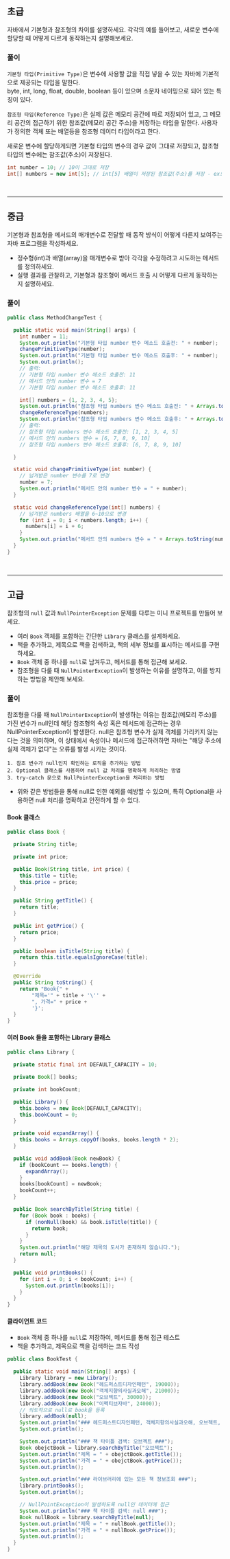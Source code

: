 ## 초급

자바에서 기본형과 참조형의 차이를 설명하세요. 각각의 예를 들어보고, 새로운 변수에 할당할 때 어떻게 다르게 동작하는지 설명해보세요.

### 풀이
`기본형 타입(Primitive Type)`은 변수에 사용할 값을 직접 넣을 수 있는 자바에 기본적으로 제공되는 타입을 말한다.<br>
byte, int, long, float, double, boolean 등이 있으며 소문자 네이밍으로 되어 있는 특징이 있다.

`참조형 타입(Reference Type)`은 실제 값은 메모리 공간에 따로 저장되어 있고,
그 메모리 공간의 접근하기 위한 참조값(메모리 공간 주소)을 저장하는 타입을 말한다.
사용자가 정의한 객체 또는 배열등을 참조형 데이터 타입이라고 한다.

새로운 변수에 할당하게되면 기본형 타입의 변수의 경우 값이 그대로 저장되고, 참조형 타입의 변수에는 참조값(주소)이 저장된다.
```java
int number = 10; // 10이 그대로 저장
int[] numbers = new int[5]; // int[5] 배열이 저장된 참조값(주소)를 저장 - ex: 0x001
```

<br>

----

## 중급

기본형과 참조형을 메서드의 매개변수로 전달할 때 동작 방식이 어떻게 다른지 보여주는 자바 프로그램을 작성하세요.
- 정수형(int)과 배열(array)을 매개변수로 받아 각각을 수정하려고 시도하는 메서드를 정의하세요.
- 실행 결과를 관찰하고, 기본형과 참조형이 메서드 호출 시 어떻게 다르게 동작하는지 설명하세요.

### 풀이
```java
public class MethodChangeTest {

  public static void main(String[] args) {
    int number = 11;
    System.out.println("기본형 타입 number 변수 메소드 호출전: " + number);
    changePrimitiveType(number);
    System.out.println("기본형 타입 number 변수 메소드 호출후: " + number);
    System.out.println();
    // 출력:
    // 기본형 타입 number 변수 메소드 호출전: 11
    // 메서드 안의 number 변수 = 7
    // 기본형 타입 number 변수 메소드 호출후: 11

    int[] numbers = {1, 2, 3, 4, 5};
    System.out.println("참조형 타입 numbers 변수 메소드 호출전: " + Arrays.toString(numbers));
    changeReferenceType(numbers);
    System.out.println("참조형 타입 numbers 변수 메소드 호출후: " + Arrays.toString(numbers));
    // 출력:
    // 참조형 타입 numbers 변수 메소드 호출전: [1, 2, 3, 4, 5]
    // 메서드 안의 numbers 변수 = [6, 7, 8, 9, 10]
    // 참조형 타입 numbers 변수 메소드 호출후: [6, 7, 8, 9, 10]

  }

  static void changePrimitiveType(int number) {
    // 넘겨받은 number 변수를 7로 변경
    number = 7;
    System.out.println("메서드 안의 number 변수 = " + number);
  }

  static void changeReferenceType(int[] numbers) {
    // 넘겨받은 numbers 배열을 6~10으로 변경
    for (int i = 0; i < numbers.length; i++) {
      numbers[i] = i + 6;
    }
    System.out.println("메서드 안의 numbers 변수 = " + Arrays.toString(numbers));
  }
}
```

<br>

----

## 고급

참조형의 `null` 값과 `NullPointerException` 문제를 다루는 미니 프로젝트를 만들어 보세요.
- 여러 `Book` 객체를 포함하는 간단한 `Library` 클래스를 설계하세요.
- 책을 추가하고, 제목으로 책을 검색하고, 책의 세부 정보를 표시하는 메서드를 구현하세요.
- `Book` 객체 중 하나를 `null`로 남겨두고, 메서드를 통해 접근해 보세요.
- 참조형을 다룰 때 `NullPointerException`이 발생하는 이유를 설명하고, 이를 방지하는 방법을 제안해 보세요.

### 풀이
참조형을 다룰 때 `NullPointerException`이 발생하는 이유는 참조값(메모리 주소)를 가진 변수가 null인데 해당 참조형의 속성 혹은 메서드에 접근하는 경우 NullPointerException이 발생한다.
null은 참조형 변수가 실제 객체를 가리키지 않는다는 것을 의미하며, 이 상태에서 속성이나 메서드에 접근하려하면 자바는 "해당 주소에 실제 객체가 없다"는 오류를 발생 시키는 것이다.

```
1. 참조 변수가 null인지 확인하는 로직을 추가하는 방법
2. Optional 클래스를 사용하여 null 값 처리를 명확하게 처리하는 방법
3. try-catch 문으로 NullPointerException을 처리하는 방법
```

- 위와 같은 방법들을 통해 null로 인한 예외를 예방할 수 있으며, 특히 Optional을 사용하면 null 처리를 명확하고 안전하게 할 수 있다.

#### Book 클래스
```java
public class Book {

  private String title;

  private int price;

  public Book(String title, int price) {
    this.title = title;
    this.price = price;
  }

  public String getTitle() {
    return title;
  }

  public int getPrice() {
    return price;
  }

  public boolean isTitle(String title) {
    return this.title.equalsIgnoreCase(title);
  }

  @Override
  public String toString() {
    return "Book{" +
        "제목='" + title + '\'' +
        ", 가격=" + price +
        '}';
  }
}
```

#### 여러 Book 들을 포함하는 Library 클래스
```java
public class Library {

  private static final int DEFAULT_CAPACITY = 10;

  private Book[] books;

  private int bookCount;

  public Library() {
    this.books = new Book[DEFAULT_CAPACITY];
    this.bookCount = 0;
  }

  private void expandArray() {
    this.books = Arrays.copyOf(books, books.length * 2);
  }

  public void addBook(Book newBook) {
    if (bookCount == books.length) {
      expandArray();
    }
    books[bookCount] = newBook;
    bookCount++;
  }

  public Book searchByTitle(String title) {
    for (Book book : books) {
      if (nonNull(book) && book.isTitle(title)) {
        return book;
      }
    }
    System.out.println("해당 제목의 도서가 존재하지 않습니다.");
    return null;
  }

  public void printBooks() {
    for (int i = 0; i < bookCount; i++) {
      System.out.println(books[i]);
    }
  }
}
```

#### 클라이언트 코드
- `Book` 객체 중 하나를 `null`로 저장하여, 메서드를 통해 접근 테스트
-  책을 추가하고, 제목으로 책을 검색하는 코드 작성
```java
public class BookTest {

  public static void main(String[] args) {
    Library library = new Library();
    library.addBook(new Book("헤드퍼스트디자인패턴", 19000));
    library.addBook(new Book("객체지향의사실과오해", 21000));
    library.addBook(new Book("오브젝트", 30000));
    library.addBook(new Book("이펙티브자바", 24000));
    // 의도적으로 null로 book을 등록
    library.addBook(null);
    System.out.println("### 헤드퍼스트디자인패턴, 객체지향의사실과오해, 오브젝트, 이펙티브자바, 자바의정석 책 등록 ###");
    System.out.println();

    System.out.println("### 책 타이틀 검색: 오브젝트 ###");
    Book obejctBook = library.searchByTitle("오브젝트");
    System.out.println("제목 = " + obejctBook.getTitle());
    System.out.println("가격 = " + obejctBook.getPrice());
    System.out.println();

    System.out.println("### 라이브러리에 있는 모든 책 정보조회 ###");
    library.printBooks();
    System.out.println();

    // NullPointException이 발생하도록 null인 데이터에 접근
    System.out.println("### 책 타이틀 검색: null ###");
    Book nullBook = library.searchByTitle(null);
    System.out.println("제목 = " + nullBook.getTitle());
    System.out.println("가격 = " + nullBook.getPrice());
    System.out.println();
  }
}
```